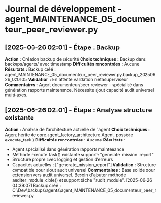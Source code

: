 # Journal de développement - agent_MAINTENANCE_05_documenteur_peer_reviewer.py

## [2025-06-26 02:01] - Étape : Backup
**Action :** Création backup de sécurité
**Choix techniques :** Backup dans backups/agents/ avec timestamp
**Difficultés rencontrées :** Aucune
**Résultats :** Backup créé : agent_MAINTENANCE_05_documenteur_peer_reviewer.py.backup_20250626_020105
**Validation :** En attente validation metasuperviseur
**Commentaires :** Agent documenteur/peer reviewer - spécialisé dans génération rapports maintenance. Nécessite ajout capacité audit universel multi-axes.

## [2025-06-26 02:01] - Étape : Analyse structure existante
**Action :** Analyse de l'architecture actuelle de l'agent
**Choix techniques :** Agent hérite de core.agent_factory_architecture.Agent, possède execute_task()
**Difficultés rencontrées :** Aucune
**Résultats :** 
- Agent spécialisé dans génération rapports maintenance
- Méthode execute_task() existante supporte "generate_mission_report"
- Structure propre avec logging et gestion d'erreurs
- Capacités actuelles : ["generate_mission_report"]
**Validation :** Structure compatible pour ajout audit universel
**Commentaires :** Base solide pour extension vers audit universel. Besoin d'ajouter méthode auditer_module_cible() et support tâche "audit_module".
[2025-06-26 04:39:07] Backup créé : C:\Dev\backups\agents\agent_MAINTENANCE_05_documenteur_peer_reviewer.py
